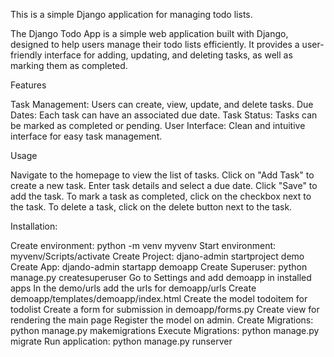 This is a simple Django application for managing todo lists.

The Django Todo App is a simple web application built with Django, designed to help users manage their todo lists efficiently. It provides a user-friendly interface for adding, updating, and deleting tasks, as well as marking them as completed.

Features

Task Management: Users can create, view, update, and delete tasks.
Due Dates: Each task can have an associated due date.
Task Status: Tasks can be marked as completed or pending.
User Interface: Clean and intuitive interface for easy task management.

Usage

Navigate to the homepage to view the list of tasks.
Click on "Add Task" to create a new task.
Enter task details and select a due date.
Click "Save" to add the task.
To mark a task as completed, click on the checkbox next to the task.
To delete a task, click on the delete button next to the task.

Installation:

Create environment: python -m venv myvenv
Start environment: myvenv/Scripts/activate
Create Project: djano-admin startproject demo
Create App: djando-admin startapp demoapp 
Create Superuser: python manage.py createsuperuser 
Go to Settings and add demoapp in installed apps
In the demo/urls add the urls for demoapp/urls
Create demoapp/templates/demoapp/index.html
Create the model todoitem for todolist
Create a form for submission in demoapp/forms.py
Create view for rendering the main page
Register the model on admin.
Create Migrations: python manage.py makemigrations
Execute Migrations: python manage.py migrate
Run application: python manage.py runserver


